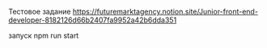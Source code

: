 Тестовое задание https://futuremarktagency.notion.site/Junior-front-end-developer-8182126d66b2407fa9952a42b6dda351

запуск npm run start